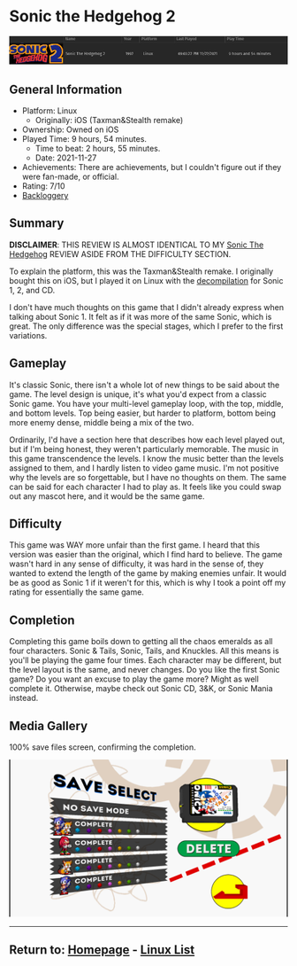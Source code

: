# Sonic the Hedgehog 2

![](./Assets/Sonic2-PlayStats.png)

## General Information

- Platform: Linux
	- Originally: iOS (Taxman&Stealth remake)
- Ownership: Owned on iOS
- Played Time: 9 hours, 54 minutes.
	- Time to beat: 2 hours, 55 minutes.
	- Date: 2021-11-27
- Achievements: There are achievements, but I couldn't figure out if they were fan-made, or official.
- Rating: 7/10
- [Backloggery](https://www.backloggery.com/games.php?user=QueenRaven29&search=Sonic+the+Hedgehog)

## Summary
**DISCLAIMER**: THIS REVIEW IS ALMOST IDENTICAL TO MY [Sonic The Hedgehog](/Linux/SonicTheHedgehog) REVIEW ASIDE FROM THE DIFFICULTY SECTION.

To explain the platform, this was the Taxman&Stealth remake. I originally bought this on iOS, but I played it on Linux with the [decompilation](https://github.com/Rubberduckycooly/Sonic-1-2-2013-Decompilation) for Sonic 1, 2, and CD. 

I don't have much thoughts on this game that I didn't already express when talking about Sonic 1. It felt as if it was more of the same Sonic, which is great. The only difference was the special stages, which I prefer to the first variations. 

## Gameplay
It's classic Sonic, there isn't a whole lot of new things to be said about the game. The level design is unique, it's what you'd expect from a classic Sonic game. You have your multi-level gameplay loop, with the top, middle, and bottom levels. Top being easier, but harder to platform, bottom being more enemy dense, middle being a mix of the two. 

Ordinarily, I'd have a section here that describes how each level played out, but if I'm being honest, they weren't particularly memorable. The music in this game transcendence the levels. I know the music better than the levels assigned to them, and I hardly listen to video game music. I'm not positive why the levels are so forgettable, but I have no thoughts on them. The same can be said for each character I had to play as. It feels like you could swap out any mascot here, and it would be the same game.

## Difficulty
This game was WAY more unfair than the first game. I heard that this version was easier than the original, which I find hard to believe. The game wasn't hard in any sense of difficulty, it was hard in the sense of, they wanted to extend the length of the game by making enemies unfair. It would be as good as Sonic 1 if it weren't for this, which is why I took a point off my rating for essentially the same game. 

## Completion
Completing this game boils down to getting all the chaos emeralds as all four characters. Sonic & Tails, Sonic, Tails, and Knuckles. All this means is you'll be playing the game four times. Each character may be different, but the level layout is the same, and never changes. Do you like the first Sonic game? Do you want an excuse to play the game more? Might as well complete it. Otherwise, maybe check out Sonic CD, 3&K, or Sonic Mania instead.

## Media Gallery

100% save files screen, confirming the completion.

![](./Assets/Sonic2-100.png)

* * *
## Return to: [Homepage](/index) - [Linux List](/Linux/linux-index)